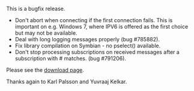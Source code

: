 <!--
.. title: Version 0.10.2 released
.. slug: version-0-10-2-released
.. date: 2011-06-01 20:20:37
.. tags:
.. category:
.. link:
.. description:
.. type: text
-->

This is a bugfix release.

* Don't abort when connecting if the first connection fails. This is important
  on e.g. Windows 7, where IPV6 is offered as the first choice but may not be
  available.
* Deal with long logging messages properly (bug #785882).
* Fix library compilation on Symbian - no pselect() available.
* Don't stop processing subscriptions on received messages after a
  subscription with # matches. (bug #791206).

Please see the [download page].

Thanks again to Karl Palsson and Yuvraaj Kelkar.

[download page]: /download
